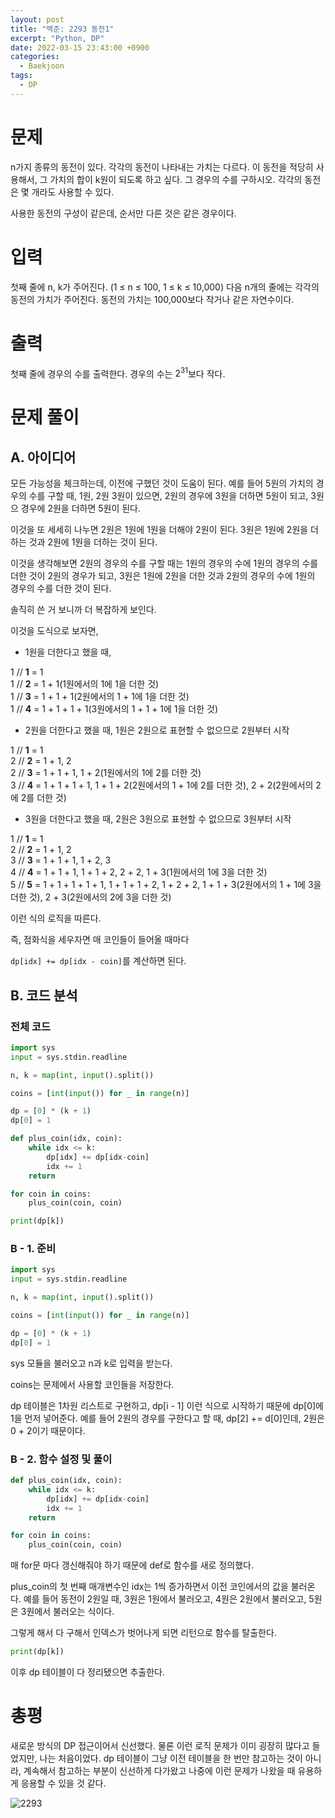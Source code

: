 ```yaml
---
layout: post
title: "백준: 2293 동전1"
excerpt: "Python, DP"
date: 2022-03-15 23:43:00 +0900
categories:
  - Baekjoon
tags:
  - DP
---
```


# 문제

n가지 종류의 동전이 있다. 각각의 동전이 나타내는 가치는 다르다. 이 동전을 적당히 사용해서, 그 가치의 합이 k원이 되도록 하고 싶다. 그 경우의 수를 구하시오. 각각의 동전은 몇 개라도 사용할 수 있다.

사용한 동전의 구성이 같은데, 순서만 다른 것은 같은 경우이다.

# 입력

첫째 줄에 n, k가 주어진다. (1 ≤ n ≤ 100, 1 ≤ k ≤ 10,000) 다음 n개의 줄에는 각각의 동전의 가치가 주어진다. 동전의 가치는 100,000보다 작거나 같은 자연수이다.

# 출력

첫째 줄에 경우의 수를 출력한다. 경우의 수는 $2^{31}$보다 작다.

# 문제 풀이

## A. 아이디어

모든 가능성을 체크하는데, 이전에 구했던 것이 도움이 된다. 예를 들어 5원의 가치의 경우의 수를 구할 때, 1원, 2원 3원이 있으면, 2원의 경우에 3원을 더하면 5원이 되고, 3원으 경우에 2원을 더하면 5원이 된다.

이것을 또 세세히 나누면 2원은 1원에 1원을 더해야 2원이 된다. 3원은 1원에 2원을 더하는 것과 2원에 1원을 더하는 것이 된다.

이것을 생각해보면 2원의 경우의 수를 구할 때는 1원의 경우의 수에 1원의 경우의 수를 더한 것이 2원의 경우가 되고, 3원은 1원에 2원을 더한 것과 2원의 경우의 수에 1원의 경우의 수를 더한 것이 된다.

솔직히 쓴 거 보니까 더 복잡하게 보인다.

이것을 도식으로 보자면,

* 1원을 더한다고 했을 때,

1 // **1** = 1  
1 // **2** = 1 + 1(1원에서의 1에 1을 더한 것)  
1 // **3** = 1 + 1 + 1(2원에서의 1 + 1에 1을 더한 것)  
1 // **4** = 1 + 1 + 1 + 1(3원에서의 1 + 1 + 1에 1을 더한 것)  

* 2원을 더한다고 했을 때, 1원은 2원으로 표현할 수 없으므로 2원부터 시작

1 // **1** = 1  
2 // **2** = 1 + 1, 2  
2 // **3** = 1 + 1 + 1, 1 + 2(1원에서의 1에 2를 더한 것)  
3 // **4** = 1 + 1 + 1 + 1, 1 + 1 + 2(2원에서의 1 + 1에 2를 더한 것), 2 + 2(2원에서의 2에 2를 더한 것)

* 3원을 더한다고 했을 때, 2원은 3원으로 표현할 수 없으므로 3원부터 시작

1 // **1** = 1  
2 // **2** = 1 + 1, 2  
3 // **3** = 1 + 1 + 1, 1 + 2, 3  
4 // **4** = 1 + 1 + 1, 1 + 1 + 2, 2 + 2, 1 + 3(1원에서의 1에 3을 더한 것)  
5 // **5** = 1 + 1 + 1 + 1 + 1, 1 + 1 + 1 + 2, 1 + 2 + 2, 1 + 1 + 3(2원에서의 1 + 1에 3을 더한 것), 2 + 3(2원에서의 2에 3을 더한 것)

이런 식의 로직을 따른다.

즉, 점화식을 세우자면 매 코인들이 들어올 때마다

`dp[idx] += dp[idx - coin]`를 계산하면 된다.

## B. 코드 분석

### 전체 코드

```python
import sys
input = sys.stdin.readline

n, k = map(int, input().split())

coins = [int(input()) for _ in range(n)]

dp = [0] * (k + 1)
dp[0] = 1

def plus_coin(idx, coin):
    while idx <= k:
        dp[idx] += dp[idx-coin]
        idx += 1
    return

for coin in coins:
    plus_coin(coin, coin)

print(dp[k])
```

### B - 1. 준비

```py
import sys
input = sys.stdin.readline

n, k = map(int, input().split())

coins = [int(input()) for _ in range(n)]

dp = [0] * (k + 1)
dp[0] = 1
```

sys 모듈을 불러오고 n과 k로 입력을 받는다.

coins는 문제에서 사용할 코인들을 저장한다.

dp 테이블은 1차원 리스트로 구현하고, dp[i - 1] 이런 식으로 시작하기 때문에 dp[0]에 1을 먼저 넣어준다. 예를 들어 2원의 경우를 구한다고 할 때, dp[2] += d[0]인데, 2원은 0 + 2이기 때문이다.

### B - 2. 함수 설정 및 풀이

```py
def plus_coin(idx, coin):
    while idx <= k:
        dp[idx] += dp[idx-coin]
        idx += 1
    return

for coin in coins:
    plus_coin(coin, coin)
```
매 for문 마다 갱신해줘야 하기 때문에 def로 함수를 새로 정의했다.

plus_coin의 첫 번째 매개변수인 idx는 1씩 증가하면서 이전 코인에서의 값을 불러온다. 예를 들어 동전이 2원일 때, 3원은 1원에서 불러오고, 4원은 2원에서 불러오고, 5원은 3원에서 불러오는 식이다.

그렇게 해서 다 구해서 인덱스가 벗어나게 되면 리턴으로 함수를 탈출한다.

```py
print(dp[k])
```

이후 dp 테이블이 다 정리됐으면 추출한다.

# 총평

새로운 방식의 DP 접근이어서 신선했다. 물론 이런 로직 문제가 이미 굉장히 많다고 들었지만, 나는 처음이었다. dp 테이블이 그냥 이전 테이블을 한 번만 참고하는 것이 아니라, 계속해서 참고하는 부분이 신선하게 다가왔고 나중에 이런 문제가 나왔을 때 유용하게 응용할 수 있을 것 같다.

![2293](https://user-images.githubusercontent.com/83271772/158409337-61368b16-d847-42b4-98e4-80319ec6dace.PNG)